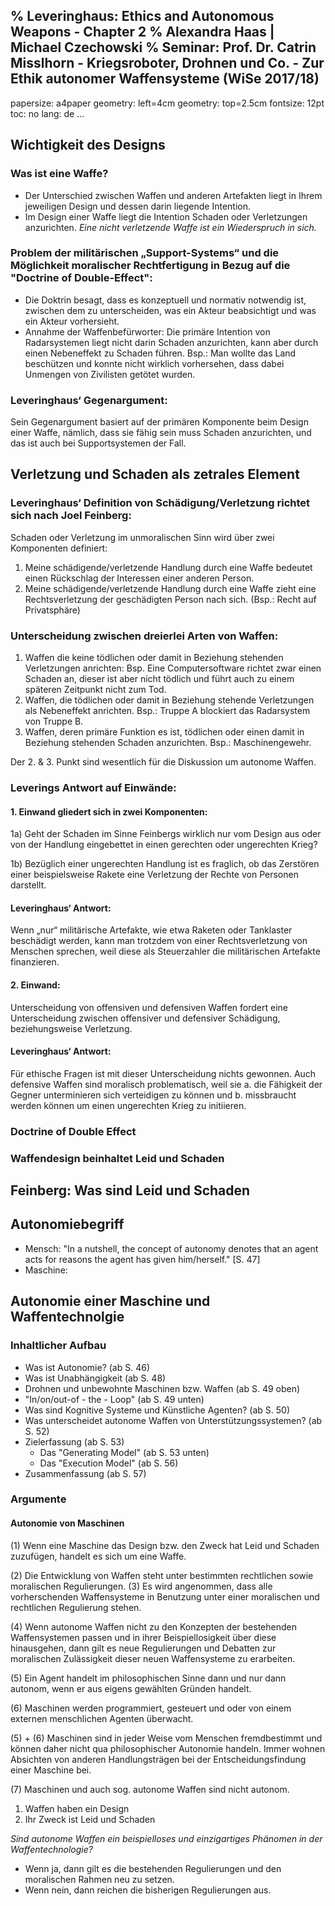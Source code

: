 % Leveringhaus: Ethics and Autonomous Weapons - Chapter 2
% Alexandra Haas | Michael Czechowski
% Seminar: Prof. Dr. Catrin Misslhorn - Kriegsroboter, Drohnen und Co. - Zur Ethik autonomer Waffensysteme (WiSe 2017/18)
---
  papersize: a4paper
  geometry: left=4cm
  geometry: top=2.5cm
  fontsize: 12pt
  toc: no
  lang: de
...

## Wichtigkeit des Designs

### Was ist eine Waffe?

- Der Unterschied zwischen Waffen und anderen Artefakten liegt in Ihrem jeweiligen Design und dessen darin liegende Intention. 
- Im Design einer Waffe liegt die Intention Schaden oder Verletzungen anzurichten. 
  *Eine nicht verletzende Waffe ist ein Wiederspruch in sich.*

### Problem der militärischen „Support-Systems“ und die Möglichkeit moralischer Rechtfertigung in Bezug auf die "Doctrine of Double-Effect":

- Die Doktrin besagt, dass es konzeptuell und normativ notwendig ist, zwischen dem zu unterscheiden, was ein Akteur beabsichtigt und was ein Akteur vorhersieht.
- Annahme der Waffenbefürworter: Die primäre Intention von Radarsystemen liegt nicht darin Schaden anzurichten, kann aber durch einen Nebeneffekt zu Schaden führen. Bsp.: Man wollte das Land beschützen und konnte nicht wirklich vorhersehen, dass dabei Unmengen von Zivilisten getötet wurden. 

 ### Leveringhaus‘ Gegenargument:

Sein Gegenargument basiert auf der primären Komponente beim Design einer Waffe, nämlich, dass sie fähig sein muss Schaden anzurichten, und das ist auch bei Supportsystemen der Fall. 

## Verletzung und Schaden als zetrales Element

### Leveringhaus‘ Definition von Schädigung/Verletzung richtet sich nach Joel Feinberg:

Schaden oder Verletzung im unmoralischen Sinn wird über zwei Komponenten definiert: 

1.	Meine schädigende/verletzende Handlung durch eine Waffe bedeutet einen Rückschlag der Interessen einer anderen Person.
2.	Meine schädigende/verletzende Handlung durch eine Waffe zieht eine Rechtsverletzung der geschädigten Person nach sich. (Bsp.: Recht auf Privatsphäre)

### Unterscheidung zwischen dreierlei Arten von Waffen:

1.	Waffen die keine tödlichen oder damit in Beziehung stehenden Verletzungen anrichten: Bsp. Eine Computersoftware richtet zwar einen Schaden an, dieser ist aber nicht tödlich und führt auch zu einem späteren Zeitpunkt nicht zum Tod.
2.	Waffen, die tödlichen oder damit in Beziehung stehende Verletzungen als Nebeneffekt anrichten. Bsp.: Truppe A blockiert das Radarsystem von Truppe B.
3.	Waffen, deren primäre Funktion es ist, tödlichen oder einen damit in Beziehung stehenden Schaden anzurichten. Bsp.: Maschinengewehr.

Der 2. & 3. Punkt sind wesentlich für die Diskussion um autonome Waffen.

### Leverings Antwort auf Einwände:

#### 1.	Einwand gliedert sich in zwei Komponenten: 
1a) Geht der Schaden im Sinne Feinbergs wirklich nur vom Design aus oder von der Handlung eingebettet in einen gerechten oder ungerechten Krieg?

1b) Bezüglich einer ungerechten Handlung ist es fraglich, ob das Zerstören einer beispielsweise Rakete eine Verletzung der Rechte von Personen darstellt. 

#### Leveringhaus‘ Antwort: 
Wenn „nur“ militärische Artefakte, wie etwa Raketen oder Tanklaster beschädigt werden, kann man trotzdem von einer Rechtsverletzung von Menschen sprechen, weil diese als Steuerzahler die militärischen Artefakte finanzieren.

#### 2.	Einwand: 
Unterscheidung von offensiven und defensiven Waffen fordert eine Unterscheidung zwischen offensiver und defensiver Schädigung, beziehungsweise Verletzung. 

#### Leveringhaus‘ Antwort: 
Für ethische Fragen ist mit dieser Unterscheidung nichts gewonnen. Auch defensive Waffen sind moralisch problematisch, weil sie a. die Fähigkeit der Gegner unterminieren sich verteidigen zu können und b. missbraucht werden können um einen ungerechten Krieg zu initiieren. 


### Doctrine of Double Effect

### Waffendesign beinhaltet Leid und Schaden

## Feinberg: Was sind Leid und Schaden

## Autonomiebegriff

 - Mensch: "In a nutshell, the concept of autonomy denotes that an agent acts for reasons the agent has given him/herself." [S. 47]
 - Maschine: 

## Autonomie einer Maschine und Waffentechnolgie

### Inhaltlicher Aufbau

- Was ist Autonomie? (ab S. 46)
- Was ist Unabhängigkeit (ab S. 48)
- Drohnen und unbewohnte Maschinen bzw. Waffen (ab S. 49 oben)
- "In/on/out-of - the - Loop" (ab S. 49 unten)
- Was sind Kognitive Systeme und Künstliche Agenten? (ab S. 50)
- Was unterscheidet autonome Waffen von Unterstützungssystemen? (ab S. 52)
- Zielerfassung (ab S. 53)
  - Das "Generating Model" (ab S. 53 unten)
  - Das "Execution Model" (ab S. 56)
- Zusammenfassung (ab S. 57) 

### Argumente

#### Autonomie von Maschinen

(1) Wenn eine Maschine das Design bzw. den Zweck hat Leid und Schaden zuzufügen, handelt es sich um eine Waffe.

(2) Die Entwicklung von Waffen steht unter bestimmten rechtlichen sowie moralischen Regulierungen.
(3) Es wird angenommen, dass alle vorherschenden Waffensysteme in Benutzung unter einer moralischen und rechtlichen Regulierung stehen.

(4) Wenn autonome Waffen nicht zu den Konzepten der bestehenden Waffensystemen passen und in ihrer Beispiellosigkeit über diese hinausgehen, dann gilt es neue Regulierungen und Debatten zur moralischen Zulässigkeit dieser neuen Waffensysteme zu erarbeiten.

(5) Ein Agent handelt im philosophischen Sinne dann und nur dann autonom, wenn er aus eigens gewählten Gründen handelt.

(6) Maschinen werden programmiert, gesteuert und oder von einem externen menschlichen Agenten überwacht.

(5) + (6) Maschinen sind in jeder Weise vom Menschen fremdbestimmt und können daher nicht qua philosophischer Autonomie handeln. Immer wohnen Absichten von anderen Handlungsträgen bei der Entscheidungsfindung einer Maschine bei.

(7) Maschinen und auch sog. autonome Waffen sind nicht autonom.


1. Waffen haben ein Design
2. Ihr Zweck ist Leid und Schaden

*Sind autonome Waffen ein beispielloses und einzigartiges Phänomen in der Waffentechnologie?*

- Wenn ja, dann gilt es die bestehenden Regulierungen und den moralischen Rahmen neu zu setzen.
- Wenn nein, dann reichen die bisherigen Regulierungen aus. 

